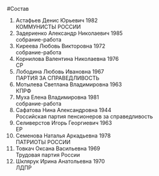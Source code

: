 #Состав
1. Астафьев Денис Юрьевич 1982   
    КОММУНИСТЫ РОССИИ
2. Задериенко Александр Николаевич 1985   
    собрание-работа
3. Киреева Любовь Викторовна 1972   
    собрание-работа
4. Корнилова Валентина Николаевна 1976   
    СР
5. Лободина Любовь Ивановна 1967   
    ПАРТИЯ ЗА СПРАВЕДЛИВОСТЬ
6. Мотылева Светлана Владимировна 1963   
    КПРФ
7. Муха Елена Владимировна 1981   
    собрание-работа
8. Сафатова Нина Александровна 1944   
    Российская партия пенсионеров за справедливость
9. Селиверстов Игорь Георгиевич 1963   
    ЕР
10. Семенова Наталья Аркадьевна 1978   
    ПАТРИОТЫ РОССИИ
11. Товкач Оксана Васильевна 1969   
    Трудовая партия России
12. Шклярук Ирина Анатольевна 1970   
    ЛДПР

